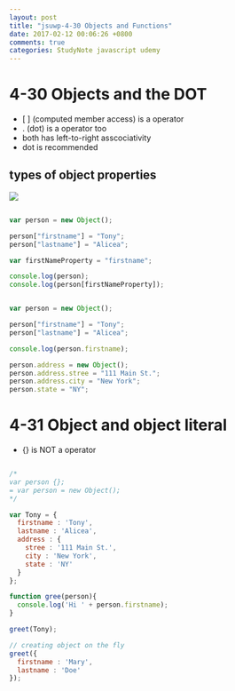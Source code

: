 ```yaml
---
layout: post
title: "jsuwp-4-30 Objects and Functions"
date: 2017-02-12 00:06:26 +0800
comments: true
categories: StudyNote javascript udemy
---
```


<!--more-->

# 4-30 Objects and the DOT

-  \[ \] (computed member access) is a operator
-  . (dot) is a operator too
-  both has left-to-right asscociativity
- dot is recommended

## types of object properties

<img src="{{root_url}}/images/studynotes/object_properties.PNG">

``` javascript computed member access

var person = new Object();

person["firstname"] = "Tony";
person["lastname"] = "Alicea";

var firstNameProperty = "firstname";

console.log(person);
console.log(person[firstNameProperty]);


```

``` javascript dot operator

var person = new Object();

person["firstname"] = "Tony";
person["lastname"] = "Alicea";

console.log(person.firstname);

person.address = new Object();
person.address.stree = "111 Main St.";
person.address.city = "New York";
person.state = "NY";

```

# 4-31 Object and object literal

- {} is NOT a operator

``` javascript object literal

/*
var person {};
= var person = new Object();
*/

var Tony = {
  firstname : 'Tony',
  lastname : 'Alicea',
  address : {
    stree : '111 Main St.',
    city : 'New York',
    state : 'NY'
  }
};

function gree(person){
  console.log('Hi ' + person.firstname);
}

greet(Tony);

// creating object on the fly
greet({
  firstname : 'Mary',
  lastname : 'Doe'
});


```